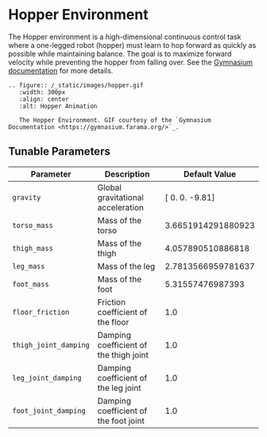 # Hopper Environment

The Hopper environment is a high-dimensional continuous control task where a one-legged robot (hopper) must learn to hop forward as quickly as possible while maintaining balance. The goal is to maximize forward velocity while preventing the hopper from falling over. See the [Gymnasium documentation](https://gymnasium.farama.org/environments/mujoco/hopper/) for more details.

```{eval-rst}
.. figure:: /_static/images/hopper.gif
   :width: 300px
   :align: center
   :alt: Hopper Animation

   The Hopper Environment. GIF courtesy of the `Gymnasium Documentation <https://gymnasium.farama.org/>`_.
```

## Tunable Parameters

| Parameter | Description | Default Value |
|-----------|-------------|---------------|
| `gravity` | Global gravitational acceleration | [ 0.    0.   -9.81] |
| `torso_mass` | Mass of the torso | 3.6651914291880923 |
| `thigh_mass` | Mass of the thigh | 4.057890510886818 |
| `leg_mass` | Mass of the leg | 2.7813566959781637 |
| `foot_mass` | Mass of the foot | 5.31557476987393 |
| `floor_friction` | Friction coefficient of the floor | 1.0 |
| `thigh_joint_damping` | Damping coefficient of the thigh joint | 1.0 |
| `leg_joint_damping` | Damping coefficient of the leg joint | 1.0 |
| `foot_joint_damping` | Damping coefficient of the foot joint | 1.0 |


